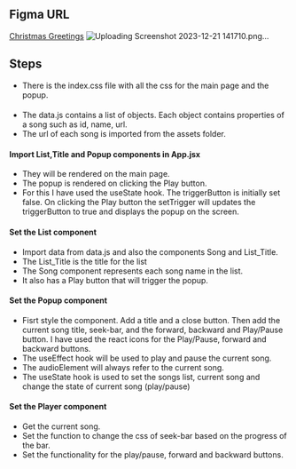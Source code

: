 ## Figma URL

[Christmas Greetings](https://www.figma.com/file/e2vsLe9DMnXZIygNHkwGL1/Birthday-buddy?node-id=0%3A1&t=AGNWdO5QQGOoNCfD-1)
![Uploading Screenshot 2023-12-21 141710.png…]()

## Steps

- There is the index.css file with all the css for the main page and the popup.

#### 
- The data.js contains a list of objects. Each object contains properties of a song such as id, name, url.
- The url of each song is imported from the assets folder.

#### Import List,Title and Popup components in App.jsx
- They will be rendered on the main page.
- The popup is rendered on clicking the Play button.
- For this I have used the useState hook. The triggerButton is initially set false. On clicking the Play button the setTrigger will updates the triggerButton to true and displays the popup on the screen.

#### Set the List component
- Import data from data.js and also the components Song and List_Title.
- The List_Title is the title for the list
- The Song component represents each song name in the list.
- It also has a Play button that will trigger the popup.

#### Set the Popup component
- Fisrt style the component. Add a title and a close button. Then add the current song title, seek-bar, and the forward, backward and Play/Pause button. I have used the react icons for the Play/Pause, forward and backward buttons.
- The useEffect hook will be used to play and pause the current song.
- The audioElement will always refer to the current song.
- The useState hook is used to set the songs list, current song and change the state of current song (play/pause)

#### Set the Player component
- Get the current song.
- Set the function to change the css of seek-bar based on the progress of the bar.
- Set the functionality for the play/pause, forward and backward buttons.
